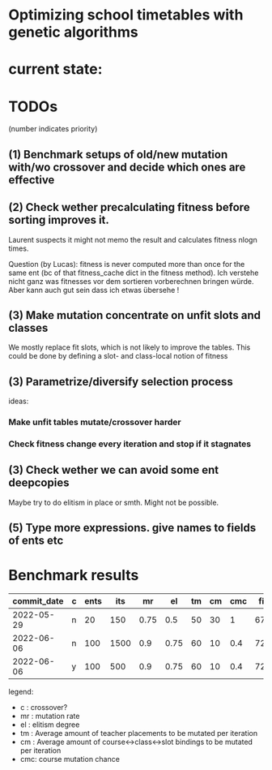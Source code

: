 # Optimizing school timetables with genetic algorithms

# current state:


# TODOs
(number indicates priority)
## (1) Benchmark setups of old/new mutation with/wo crossover and decide which ones are effective
## (2) Check wether precalculating fitness before sorting improves it. 
Laurent suspects it might not memo the result and calculates fitness nlogn times.

Question (by Lucas): fitness is never computed more than once for the same ent (bc of that fitness_cache dict in the fitness method). Ich verstehe nicht ganz was fitnesses vor dem sortieren vorberechnen bringen würde. Aber kann auch gut sein dass ich etwas übersehe ! 
## (3) Make mutation concentrate on unfit slots and classes
We mostly replace fit slots, which is not likely to improve the tables. This could be done by defining a slot- and class-local notion of fitness
## (3) Parametrize/diversify selection process
ideas:
### Make unfit tables mutate/crossover harder
### Check fitness change every iteration and stop if it stagnates
## (3) Check wether we can avoid some ent deepcopies
Maybe try to do elitism in place or smth. Might not be possible.
## (5) Type more expressions. give names to fields of ents etc

# Benchmark results

| commit_date | c | ents | its | mr   | el  | tm | cm | cmc | fit |
|-------------|---|------|-----|------|-----|----|----|-----|-----|
| 2022-05-29  | n | 20   | 150 | 0.75 | 0.5 | 50 | 30 | 1   | 676 |
| 2022-06-06  | n | 100  | 1500| 0.9  | 0.75| 60 | 10 | 0.4 | 721 |
| 2022-06-06  | y | 100  | 500 | 0.9  | 0.75| 60 | 10 | 0.4 | 727 |

legend:
- c : crossover?
- mr : mutation rate
- el : elitism degree
- tm : Average amount of teacher placements to be mutated per iteration
- cm : Average amount of course<->class<->slot bindings to be mutated per iteration
- cmc: course mutation chance
